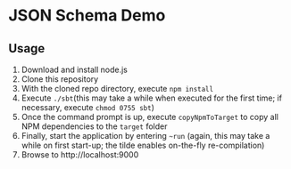 # JSON Schema Demo

## Usage
1. Download and install node.js
2. Clone this repository
3. With the cloned repo directory, execute `npm install`
4. Execute `./sbt`(this may take a while when executed for the first time; if necessary, execute `chmod 0755 sbt`)
5. Once the command prompt is up, execute `copyNpmToTarget` to copy all NPM dependencies to the `target` folder 
6. Finally, start the application by entering `~run` (again, this may take a while on first start-up; the tilde enables on-the-fly re-compilation)
7. Browse to http://localhost:9000
